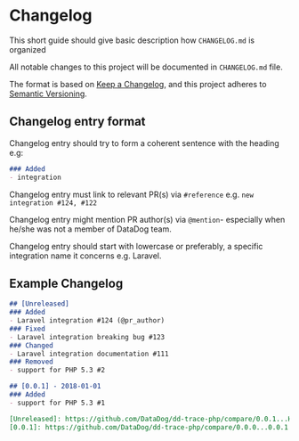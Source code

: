 # Changelog

This short guide should give basic description how `CHANGELOG.md` is organized

All notable changes to this project will be documented in `CHANGELOG.md` file.

The format is based on [Keep a Changelog](https://keepachangelog.com/en/1.0.0/),
and this project adheres to [Semantic Versioning](https://semver.org/spec/v2.0.0.html).

## Changelog entry format

Changelog entry should try to form a coherent sentence with the heading e.g:

```md
### Added
- integration
```

Changelog entry must link to relevant PR(s) via ```#reference``` e.g. ```new integration #124, #122```

Changelog entry might mention PR author(s) via ```@mention```- especially when he/she was not a member of DataDog team.

Changelog entry should start with lowercase or preferably, a specific integration name it concerns e.g. Laravel.

## Example Changelog

```md
## [Unreleased]
### Added
- Laravel integration #124 (@pr_author)
### Fixed
- Laravel integration breaking bug #123
### Changed
- Laravel integration documentation #111
### Removed
- support for PHP 5.3 #2

## [0.0.1] - 2018-01-01
### Added
- support for PHP 5.3 #1

[Unreleased]: https://github.com/DataDog/dd-trace-php/compare/0.0.1...HEAD
[0.0.1]: https://github.com/DataDog/dd-trace-php/compare/0.0.0...0.0.1
```
